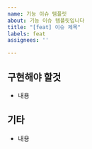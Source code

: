 ```yaml
---
name: 기능 이슈 템플릿
about: 기능 이슈 템플릿입니다
title: "[feat] 이슈 제목"
labels: feat
assignees: ''

---
```


## 구현해야 할것
- 내용

## 기타
- 내용
